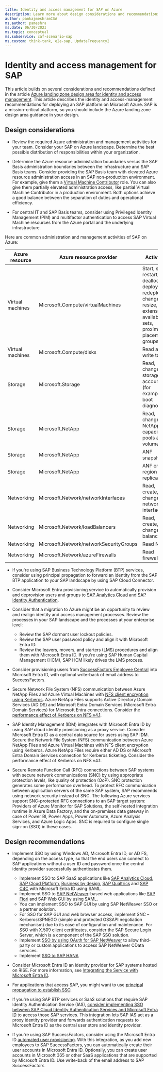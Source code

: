 ```yaml
---
title: Identity and access management for SAP on Azure
description: Learn more about design considerations and recommendations that relate to identity and access management in an SAP deployment on Microsoft Azure.
author: pankajmeshramCSA
ms.author: pameshra
ms.date: 06/30/2023
ms.topic: conceptual
ms.subservice: caf-scenario-sap
ms.custom: think-tank, e2e-sap, UpdateFrequency2
---
```


<!-- docutune:casing LMS -->

# Identity and access management for SAP

This article builds on several considerations and recommendations defined in the article [Azure landing zone design area for identity and access management](../../ready/landing-zone/design-area/identity-access.md). This article describes the identity and access-management recommendations for deploying an SAP platform on Microsoft Azure. SAP is a mission-critical platform, so you should include the Azure landing zone design area guidance in your design.

## Design considerations

- Review the required Azure administration and management activities for your team. Consider your SAP on Azure landscape. Determine the best possible distribution of responsibilities within your organization.

- Determine the Azure resource administration boundaries versus the SAP Basis administration boundaries between the infrastructure and SAP Basis teams. Consider providing the SAP Basis team with elevated Azure resource administration access in an SAP non-production environment. For example, give them a [Virtual Machine Contributor](/azure/role-based-access-control/built-in-roles#virtual-machine-contributor) role. You can also give them partially elevated administration access, like partial Virtual Machine Contributor in a production environment. Both options achieve a good balance between the separation of duties and operational efficiency.

- For central IT and SAP Basis teams, consider using Privileged Identity Management (PIM) and multifactor authentication to access SAP Virtual Machine resources from the Azure portal and the underlying infrastructure.

Here are common administration and management activities of SAP on Azure:

| Azure resource | Azure resource provider | Activities |
|---|---|---|
| Virtual machines | Microsoft.Compute/virtualMachines | Start, stop, restart, deallocate, deploy, redeploy, change, resize, extensions, availability sets, proximity placement groups |
| Virtual machines | Microsoft.Compute/disks | Read and write to disk |
| Storage | Microsoft.Storage | Read, change on storage accounts (for example, boot diagnostics) |
| Storage | Microsoft.NetApp | Read, change on NetApp capacity pools and volumes |
| Storage | Microsoft.NetApp | ANF snapshots |
| Storage | Microsoft.NetApp | ANF cross-region replication |
| Networking | Microsoft.Network/networkInterfaces | Read, create, and change network interfaces |
| Networking | Microsoft.Network/loadBalancers | Read, create, and change load balancers |
| Networking | Microsoft.Network/networkSecurityGroups | Read NSG |
| Networking | Microsoft.Network/azureFirewalls | Read firewall |

- If you're using SAP Business Technology Platform (BTP) services, consider using principal propagation to forward an identity from the SAP BTP application to your SAP landscape by using SAP Cloud Connector.

- Consider Microsoft Entra provisioning service to automatically provision and deprovision users and groups to [SAP Analytics Cloud](/azure/active-directory/saas-apps/sap-analytics-cloud-provisioning-tutorial) and [SAP Identity Authentication](/azure/active-directory/saas-apps/sap-cloud-platform-identity-authentication-provisioning-tutorial).

- Consider that a migration to Azure might be an opportunity to review and realign identity and access management processes. Review the processes in your SAP landscape and the processes at your enterprise level:
  - Review the SAP dormant user lockout policies.
  - Review the SAP user password policy and align it with Microsoft Entra ID.
  - Review the leavers, movers, and starters (LMS) procedures and align them with Microsoft Entra ID. If you're using SAP Human Capital Management (HCM), SAP HCM likely drives the LMS process.

- Consider provisioning users from [SuccessFactors Employee Central](/azure/active-directory/saas-apps/sap-successfactors-inbound-provisioning-cloud-only-tutorial) into Microsoft Entra ID, with optional write-back of email address to SuccessFactors.

- Secure Network File System (NFS) communication between Azure NetApp Files and Azure Virtual Machines with [NFS client encryption using Kerberos](/azure/azure-netapp-files/configure-kerberos-encryption). Azure NetApp Files supports Active Directory Domain Services (AD DS) and Microsoft Entra Domain Services (Microsoft Entra Domain Services) for Microsoft Entra connections. Consider the [performance effect of Kerberos on NFS v4.1](/azure/azure-netapp-files/configure-kerberos-encryption#kerberos_performance).

- SAP Identity Management (IDM) integrates with Microsoft Entra ID by using SAP cloud identity provisioning as a proxy service. Consider Microsoft Entra ID as a central data source for users using SAP IDM. Secure the Network File System (NFS) communication between Azure NetApp Files and Azure Virtual Machines with NFS client encryption using Kerberos. Azure NetApp Files require either AD DS or Microsoft Entra Domain Services connection for Kerberos ticketing. Consider the performance effect of Kerberos on NFS v4.1.

- Secure Remote Function Call (RFC) connections between SAP systems with secure network communications (SNC) by using appropriate protection levels, like quality of protection (QoP). SNC protection generates some performance overhead. To protect RFC communication between application servers of the same SAP system, SAP recommends using network security instead of SNC. The following Azure services support SNC-protected RFC connections to an SAP target system: Providers of Azure Monitor for SAP Solutions, the self-hosted integration runtime in Azure Data Factory, and the on-premises data gateway in case of Power BI, Power Apps, Power Automate, Azure Analysis Services, and Azure Logic Apps. SNC is required to configure single sign-on (SSO) in these cases.

## Design recommendations

- Implement SSO by using Windows AD, Microsoft Entra ID, or AD FS, depending on the access type, so that the end users can connect to SAP applications without a user ID and password once the central identity provider successfully authenticates them.
  - Implement SSO to SAP SaaS applications like [SAP Analytics Cloud](/azure/active-directory/saas-apps/sapboc-tutorial), [SAP Cloud Platform](/azure/active-directory/saas-apps/sap-hana-cloud-platform-tutorial), [Business by design](/azure/active-directory/saas-apps/sapbusinessbydesign-tutorial), [SAP Qualtrics](/azure/active-directory/saas-apps/qualtrics-tutorial) and [SAP C4C](/azure/active-directory/saas-apps/sap-customer-cloud-tutorial) with Microsoft Entra ID using SAML.
  - Implement SSO to [SAP NetWeaver](/azure/active-directory/saas-apps/sap-netweaver-tutorial)-based web applications like [SAP Fiori](/azure/active-directory/saas-apps/sap-fiori-tutorial) and SAP Web GUI by using SAML.
  - You can implement SSO to SAP GUI by using SAP NetWeaver SSO or a partner solution.
  - For SSO for SAP GUI and web browser access, implement SNC – Kerberos/SPNEGO (simple and protected GSSAPI negotiation mechanism) due to its ease of configuration and maintenance. For SSO with X.509 client certificates, consider the SAP Secure Login Server, which is a component of the SAP SSO solution.
  - Implement [SSO by using OAuth for SAP NetWeaver](/azure/active-directory/saas-apps/sap-netweaver-tutorial#configure-sap-netweaver-for-oauth) to allow third-party or custom applications to access SAP NetWeaver OData services.
  - Implement [SSO to SAP HANA](/azure/active-directory/saas-apps/saphana-tutorial)

- Consider Microsoft Entra ID an identity provider for SAP systems hosted on RISE. For more information, see [Integrating the Service with Microsoft Entra ID](https://help.sap.com/docs/identity-authentication/identity-authentication/integrating-service-with-microsoft-azure-ad).
- For applications that access SAP, you might want to use [principal propagation to establish SSO](https://github.com/azuredevcollege/SAP/blob/master/sap-oauth-saml-flow/README.md).

- If you're using SAP BTP services or SaaS solutions that require SAP Identity Authentication Service (IAS), [consider implementing SSO between SAP Cloud Identity Authentication Services and Microsoft Entra ID](/azure/active-directory/saas-apps/sap-hana-cloud-platform-identity-authentication-tutorial) to access those SAP services. This integration lets SAP IAS act as a proxy identity provider and forwards authentication requests to Microsoft Entra ID as the central user store and identity provider.

- If you're using SAP SuccessFactors, consider using the Microsoft Entra ID [automated user provisioning](/azure/active-directory/saas-apps/sap-successfactors-inbound-provisioning-cloud-only-tutorial). With this integration, as you add new employees to SAP SuccessFactors, you can automatically create their user accounts in Microsoft Entra ID. Optionally, you can create user accounts in Microsoft 365 or other SaaS applications that are supported by Microsoft Entra ID. Use write-back of the email address to SAP SuccessFactors.
